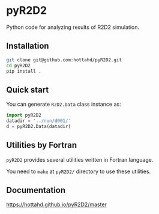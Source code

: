 # pyR2D2
Python code for analyzing results of R2D2 simulation.

## Installation

```bash
git clone git@github.com:hottahd/pyR2D2.git
cd pyR2D2
pip install .
```

## Quick start
You can generate `R2D2.Data` class instance as:

```python
import pyR2D2
datadir = '../run/d001/'
d = pyR2D2.Data(datadir)
```

## Utilities by Fortran

`pyR2D2` provides several utilities written in Fortran language.

You need to `make` at `pyR2D2/` directory to use these utilities.

## Documentation

https://hottahd.github.io/pyR2D2/master
